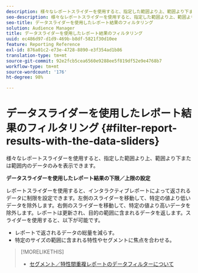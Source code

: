 ```yaml
---
description: 様々なレポートスライダーを使用すると、指定した範囲より上、範囲より下または範囲内のデータのみを表示できます。
seo-description: 様々なレポートスライダーを使用すると、指定した範囲より上、範囲より下または範囲内のデータのみを表示できます。
seo-title: データスライダーを使用したレポート結果のフィルタリング
solution: Audience Manager
title: データスライダーを使用したレポート結果のフィルタリング
uuid: ec486d97-d1d9-469b-b8df-5821f30d10ee
feature: Reporting Reference
exl-id: 876a01c2-e73e-4728-8890-e3f354ad1b86
translation-type: tm+mt
source-git-commit: 92e2fcb5cea6560e9288ee5f819df52e9e4768b7
workflow-type: tm+mt
source-wordcount: '176'
ht-degree: 98%

---
```


# データスライダーを使用したレポート結果のフィルタリング {#filter-report-results-with-the-data-sliders}

様々なレポートスライダーを使用すると、指定した範囲より上、範囲より下または範囲内のデータのみを表示できます。

<!-- 

c_reach_slider.xml

 -->

**データスライダーを使用したレポート結果の下限／上限の設定**

レポートスライダーを使用すると、インタラクティブレポートによって返されるデータに制限を設定できます。左側のスライダーを移動して、特定の値より低いデータを除外します。右側のスライダーを移動して、特定の値より高いデータを除外します。レポートは更新され、目的の範囲に含まれるデータを返します。スライダーを使用すると、以下が可能です。

* レポートで返されるデータの総量を減らす。
* 特定のサイズの範囲に含まれる特性やセグメントに焦点を合わせる。

>[!MORELIKETHIS]
>
>* [セグメント／特性間重複レポートのデータフィルターについて](../../reporting/dynamic-reports/segment-trait-overlap-report.md#data-filters-s2t-report)

